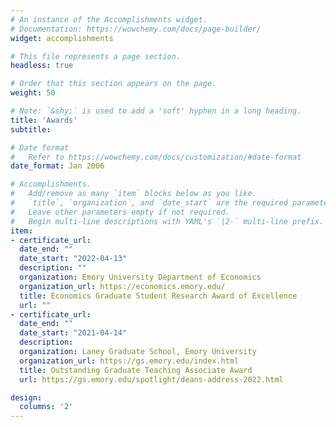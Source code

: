 ```yaml
---
# An instance of the Accomplishments widget.
# Documentation: https://wowchemy.com/docs/page-builder/
widget: accomplishments

# This file represents a page section.
headless: true

# Order that this section appears on the page.
weight: 50

# Note: `&shy;` is used to add a 'soft' hyphen in a long heading.
title: 'Awards'
subtitle:

# Date format
#   Refer to https://wowchemy.com/docs/customization/#date-format
date_format: Jan 2006

# Accomplishments.
#   Add/remove as many `item` blocks below as you like.
#   `title`, `organization`, and `date_start` are the required parameters.
#   Leave other parameters empty if not required.
#   Begin multi-line descriptions with YAML's `|2-` multi-line prefix.
item:
- certificate_url: 
  date_end: ""
  date_start: "2022-04-13"
  description: ""
  organization: Emory University Department of Economics
  organization_url: https://economics.emory.edu/
  title: Economics Graduate Student Research Award of Excellence
  url: ""
- certificate_url: 
  date_end: ""
  date_start: "2021-04-14"
  description:
  organization: Laney Graduate School, Emory University
  organization_url: https://gs.emory.edu/index.html
  title: Outstanding Graduate Teaching Associate Award
  url: https://gs.emory.edu/spotlight/deans-address-2022.html

design:
  columns: '2' 
---
```


